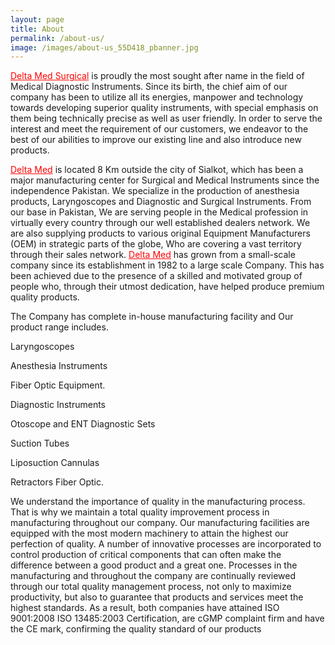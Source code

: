 ```yaml
---
layout: page
title: About
permalink: /about-us/
image: /images/about-us_55D418_pbanner.jpg
---
```


<span style="color: #ff0000;"><u>Delta Med Surgical</u></span> is proudly the most sought after name in the field of Medical Diagnostic Instruments. Since its birth, the chief aim of our company has been to utilize all its energies, manpower and technology towards developing superior quality instruments, with special emphasis on them being technically precise as well as user friendly. In order to serve the interest and meet the requirement of our customers, we endeavor to the best of our abilities to improve our existing line and also introduce new products.

<span style="color: #ff0000;"><u>Delta Med</u></span> is located 8 Km outside the city of Sialkot, which has been a major manufacturing center for Surgical and Medical Instruments since the independence Pakistan. We specialize in the production of anesthesia products, Laryngoscopes and Diagnostic and Surgical Instruments. From our base in Pakistan, We are serving people in the Medical profession in virtually every country through our well established dealers network. We are also supplying products to various original Equipment Manufacturers (OEM) in strategic parts of the globe, Who are covering a vast territory through their sales network. <span style="color: #ff0000;"><u>Delta Med</u></span> has grown from a small-scale company since its establishment in 1982 to a large scale Company. This has been achieved due to the presence of a skilled and motivated group of people who, through their utmost dedication, have helped produce premium quality products.

The Company has complete in-house manufacturing facility and Our product range includes.

Laryngoscopes

Anesthesia Instruments

Fiber Optic Equipment.

Diagnostic Instruments

Otoscope and ENT Diagnostic Sets

Suction Tubes

Liposuction Cannulas

Retractors Fiber Optic.

We understand the importance of quality in the manufacturing process. That is why we maintain a total quality improvement process in manufacturing throughout our company. Our manufacturing facilities are equipped with the most modern machinery to attain the highest our perfection of quality. A number of innovative processes are incorporated to control production of critical components that can often make the difference between a good product and a great one. Processes in the manufacturing and throughout the company are continually reviewed through our total quality management process, not only to maximize productivity, but also to guarantee that products and services meet the highest standards. As a result, both companies have attained ISO 9001:2008 ISO 13485:2003 Certification, are cGMP complaint firm and have the CE mark, confirming the quality standard of our products
